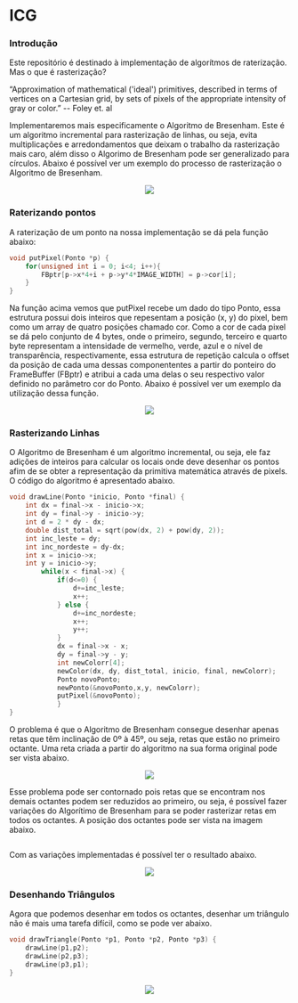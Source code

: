 # ICG

### Introdução
Este repositório é destinado à implementação de algorítmos de raterização. Mas o que é rasterização? 

“Approximation of mathematical ('ideal')
primitives, described in terms of vertices on a
Cartesian grid, by sets of pixels of the
appropriate intensity of gray or color.” -- Foley et. al

Implementaremos mais especificamente o Algoritmo de Bresenham. Este é um algoritmo incremental para rasterização de linhas, ou seja, evita multiplicações e arredondamentos que deixam o trabalho da rasterização mais caro, além disso o Algorimo de Bresenham pode ser generalizado para círculos. Abaixo é possível ver um exemplo do processo de rasterização o Algoritmo de Bresenham.

<p align="center">
    <img src="/prints/bresenham.jpg">
</p>

### Raterizando pontos
A raterização de um ponto na nossa implementação se dá pela função abaixo:

```c
void putPixel(Ponto *p) {
    for(unsigned int i = 0; i<4; i++){
        FBptr[p->x*4+i + p->y*4*IMAGE_WIDTH] = p->cor[i];
    }
}
```

Na função acima vemos que putPixel recebe um dado do tipo Ponto, essa estrutura possui dois inteiros que repesentam a posição (x, y) do pixel, bem como um array de quatro posições chamado cor. Como a cor de cada pixel se dá pelo conjunto de 4 bytes, onde o primeiro, segundo, terceiro e quarto byte representam a intensidade de vermelho, verde, azul e o nível de transparência, respectivamente, essa estrutura de repetição calcula o offset da posição de cada uma dessas componententes a partir do ponteiro do FrameBuffer (FBptr) e atribui a cada uma delas o seu respectivo valor definido no parâmetro cor do Ponto. Abaixo é possível ver um exemplo da utilização dessa função.

<p align="center">
    <img src="/prints/putPixel.jpg">
</p>

### Rasterizando Linhas

O Algoritmo de Bresenham é um algoritmo incremental, ou seja, ele faz adições de inteiros para calcular os locais onde deve desenhar os pontos afim de se obter a representação da primitiva matemática através de pixels. O código do algoritmo é apresentado abaixo.

```c
void drawLine(Ponto *inicio, Ponto *final) {
    int dx = final->x - inicio->x;
    int dy = final->y - inicio->y;
    int d = 2 * dy - dx;
    double dist_total = sqrt(pow(dx, 2) + pow(dy, 2));
    int inc_leste = dy;
    int inc_nordeste = dy-dx;    
    int x = inicio->x;
    int y = inicio->y;
        while(x < final->x) {
            if(d<=0) {
                d+=inc_leste;
                x++;
            } else {
                d+=inc_nordeste;
                x++;
                y++;
            }
            dx = final->x - x;
            dy = final->y - y;
            int newColorr[4];
            newColor(dx, dy, dist_total, inicio, final, newColorr);
            Ponto novoPonto;
            newPonto(&novoPonto,x,y, newColorr);
            putPixel(&novoPonto);
            }
}
```

O problema é que o Algoritmo de Bresenham consegue desenhar apenas retas que têm inclinação de 0º à 45º, ou seja, retas que estão no primeiro octante. Uma reta criada a partir do algoritmo na sua forma original pode ser vista abaixo.

<p align="center">
    <img src="/prints/primeiroOctante.jpg">
</p>

Esse problema pode ser contornado pois retas que se encontram nos demais octantes podem ser reduzidos ao primeiro, ou seja, é possível fazer variações do Algorítimo de Bresenham para se poder rasterizar retas em todos os octantes. A posição dos octantes pode ser vista na imagem abaixo.

<p align="center">
    <img ="/prints/octantes.png">
</p>

Com as variações implementadas é possível ter o resultado abaixo.

<p align="center">
    <img src="/prints/oitoOctantes.jpg">
</p>

### Desenhando Triângulos

Agora que podemos desenhar em todos os octantes, desenhar um triângulo não é mais uma tarefa difícil, como se pode ver abaixo.

```c
void drawTriangle(Ponto *p1, Ponto *p2, Ponto *p3) {
    drawLine(p1,p2);
    drawLine(p2,p3);
    drawLine(p3,p1);
}
```
<p align="center">
    <img src="/prints/triangulo.jpg">
</p>
